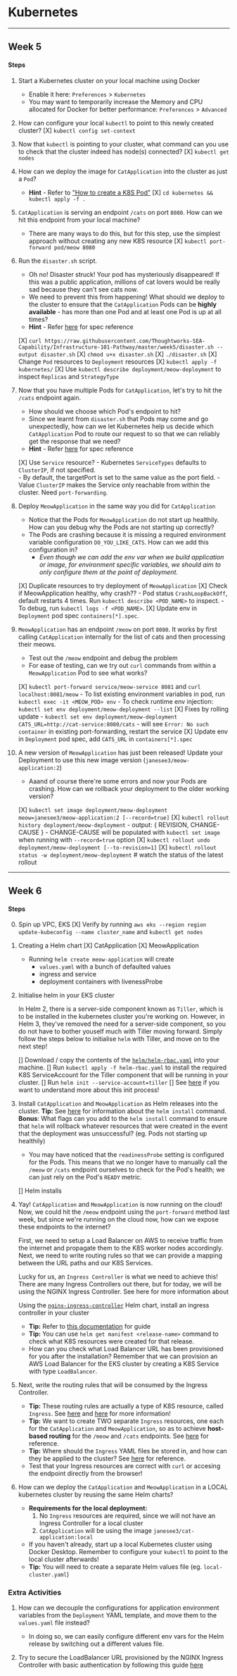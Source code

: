 # Kubernetes
---
## Week 5

#### Steps

1. Start a Kubernetes cluster on your local machine using Docker
   - Enable it here: `Preferences` > `Kubernetes` 
   - You may want to temporarily increase the Memory and CPU allocated for Docker for better performance: `Preferences` > `Advanced`

2. How can configure your local `kubectl` to point to this newly created cluster?
    [X] `kubectl config set-context`
   
3. Now that `kubectl` is pointing to your cluster, what command can you use to check that the cluster indeed has node(s) connected?
    [X] `kubectl get nodes`
   
4. How can we deploy the image for `CatApplication` into the cluster as just a `Pod`?
   - **Hint** - Refer to ["How to create a K8S Pod"](https://www.youtube.com/watch?v=T6E2yzlEX0Q&t=82s)
   [X] `cd kubernetes && kubectl apply -f .`

5. `CatApplication` is serving an endpoint `/cats` on port `8080`. How can we hit this endpoint from your local machine?
   - There are many ways to do this, but for this step, use the simplest approach without creating any new K8S resource
   [X] `kubectl port-forward pod/meow 8080`

6. Run the `disaster.sh` script.
   - Oh no! Disaster struck! Your pod has mysteriously disappeared! If this was a public application, millions of cat lovers would be really sad because they can't see cats now.
   - We need to prevent this from happening! What should we deploy to the cluster to ensure that the `CatApplication` Pods can be **highly available** - has more than one Pod and at least one Pod is up at all times?
   - **Hint** - Refer [here](https://kubernetes.io/docs/concepts/workloads/controllers/deployment/#creating-a-deployment) for spec reference 
   
   [X] `curl https://raw.githubusercontent.com/Thoughtworks-SEA-Capability/Infrastructure-101-Pathway/master/week5/disaster.sh --output disaster.sh`
   [X] `chmod u+x disaster.sh`
   [X] `./disaster.sh`
   [X] Change `Pod` resources to `Deployment` resources
   [X] `kubectl apply -f kubernetes/`
   [X] Use `kubectl describe deployment/meow-deployment` to inspect `Replicas` and `StrategyType`

7. Now that you have multiple Pods for `CatApplication`, let's try to hit the `/cats` endpoint again. 
   - How should we choose which Pod's endpoint to hit?
   - Since we learnt from `disaster.sh` that Pods may come and go unexpectedly, how can we let Kubernetes help us decide which `CatApplication` Pod to route our request to so that we can reliably get the response that we need?
   - **Hint** - Refer [here](https://kubernetes.io/docs/concepts/services-networking/connect-applications-service/#creating-a-service) for spec reference
   
   [X] Use `Service` resource?
        - Kubernetes `ServiceTypes` defaults to `ClusterIP`, if not specified.  
        - By default, the targetPort is set to the same value as the port field.
        - Value `ClusterIP` makes the Service only reachable from within the cluster. Need `port-forwarding`.

8. Deploy `MeowApplication` in the same way you did for `CatApplication` 
   - Notice that the Pods for `MeowApplication` do not start up healthily. How can you debug why the Pods are not starting up correctly?
   - The Pods are crashing because it is missing a required environment variable configuration `DO_YOU_LIKE_CATS`. How can we add this configuration in?
     - *Even though we can add the env var when we build application or image, for environment specific variables, we should aim to only configure them at the point of deployment.*
     
   [X] Duplicate resources to try deployment of `MeowApplication` 
   [X] Check if MeowApplication healthy, why crash??
        - Pod status `CrashLoopBackOff`, default restarts 4 times. Run `kubectl describe <POD_NAME>` to inspect.
        - To debug, run `kubectl logs -f <POD_NAME>`.
   [X] Update env in `Deployment` pod spec `containers[*].spec`.

9.  `MeowApplication` has an endpoint `/meow` on port `8080`. It works by first calling `CatApplication` internally for the list of cats and then processing their meows.
    - Test out the `/meow` endpoint and debug the problem
    - For ease of testing, can we try out `curl` commands from within a `MeowApplication` Pod to see what works?
    
    [X] `kubectl port-forward service/meow-service 8081` and `curl localhost:8081/meow`
        - To list existing environment variables in pod, run `kubectl exec -it <MEOW_POD> env`
        - To check runtime env injection: `kubectl set env deployment/meow-deployment --list`
    [X] Fixes by rolling update
        - `kubectl set env deployment/meow-deployment CATS_URL=http://cat-service:8080/cats`
        - will see `Error: No such container` in existing port-forwarding, restart the service
    [X] Update env in `Deployment` pod spec, add `CATS_URL` in `containers[*].spec`
   
10. A new version of `MeowApplication` has just been released! Update your Deployment to use this new image version (`janesee3/meow-application:2`)
    - Aaand of course there're some errors and now your Pods are crashing. How can we rollback your deployment to the older working version?

    [X] `kubectl set image deployment/meow-deployment meow=janesee3/meow-application:2 [--record=true]`
    [X] `kubectl rollout history deployment/meow-deployment`
        - output: { REVISION,  CHANGE-CAUSE }
        - CHANGE-CAUSE will be populated with `kubectl set image` when running with `--record=true` option 
    [X] `kubectl rollout undo deployment/meow-deployment [--to-revision=1]`
    [X] `kubectl rollout status -w deployment/meow-deployment` # watch the status of the latest rollout
---
## Week 6

#### Steps

0. Spin up VPC, EKS
    [X] Verify by running `aws eks --region region update-kubeconfig --name cluster_name` and `kubectl get nodes`

1. Creating a Helm chart
    [X] CatApplication
    [X] MeowApplication
    
    - Running `helm create meow-application` will create 
        - `values.yaml` with a bunch of defaulted values
        - ingress and service
        - deployment containers with livenessProbe

2. Initialise helm in your EKS cluster

   In Helm 2, there is a server-side component known as `Tiller`, which is to be installed in the kubernetes cluster you're working on. However, in Helm 3, they've removed the need for a server-side component, so you do not have to bother youself much with Tiller moving forward.
   Simply follow the steps below to initialise `helm` with Tiller, and move on to the next step!

   [] Download / copy the contents of the [`helm/helm-rbac.yaml`](./helm/helm-rbac.yaml) into your machine.
   [] Run `kubectl apply -f helm-rbac.yaml` to install the required K8S ServiceAccount for the Tiller component that will be running in your cluster.
   [] Run `helm init --service-account=tiller`
   [] See [here](https://devopscube.com/install-configure-helm-kubernetes/) if you want to understand more about this init process!

3. Install `CatApplication` and `MeowApplication` as Helm releases into the cluster.
   **Tip:** See [here](https://v2.helm.sh/docs/helm/#helm-install) for information about the `helm install` command.
   **Bonus**: What flags can you add to the `helm install` command to ensure that `helm` will rollback whatever resources that were created in the event that the deployment was unsuccessful? (eg. Pods not starting up healthily) 
   - You may have noticed that the `readinessProbe` setting is configured for the Pods. This means that we no longer have to manually call the `/meow` or `/cats` endpoint ourselves to check for the Pod's health; we can just rely on the Pod's `READY` metric.

   [] Helm installs

4. Yay! `CatApplication` and `MeowApplication` is now running on the cloud! Now, we could hit the `/meow` endpoint using the `port-forward` method last week, but since we're running on the cloud now, how can we expose these endpoints to the internet?

   First, we need to setup a Load Balancer on AWS to receive traffic from the internet and propagate them to the K8S worker nodes accordingly. Next, we need to write routing rules so that we can provide a mapping between the URL paths and our K8S Services.

   Lucky for us, an `Ingress Controller` is what we need to achieve this! There are many Ingress Controllers out there, but for today, we will be using the NGINX Ingress Controller. See here for more information about

   Using the [`nginx-ingress-controller`](https://github.com/helm/charts/tree/master/stable/nginx-ingress) Helm chart, install an ingress controller in your cluster
   - **Tip:** Refer to [this documentation](https://kubernetes.github.io/ingress-nginx/user-guide/basic-usage/) for guide
   - **Tip:** You can use `helm get manifest <release-name>` command to check what K8S resources were created for that release.
   - How can you check what Load Balancer URL has been provisioned for you after the installation? Remember that we can provision an AWS Load Balancer for the EKS cluster by creating a K8S Service with type `LoadBalancer`.
  
5. Next, write the routing rules that will be consumed by the Ingress Controller.
   - **Tip:** These routing rules are actually a type of K8S resource, called `Ingress`. See [here](https://kubernetes.io/docs/concepts/services-networking/ingress/#types-of-ingress) and [here](https://www.youtube.com/watch?v=VicH6KojwCI) for more information!
   - **Tip:** We want to create TWO separate `Ingress` resources, one each for the `CatApplication` and `MeowApplication`, so as to achieve **host-based routing** for the `/meow` and `/cats` endpoints. See [here](https://kubernetes.io/docs/tasks/access-application-cluster/ingress-minikube/) for reference.
   - **Tip:** Where should the `Ingress` YAML files be stored in, and how can they be applied to the cluster? See [here](https://v2.helm.sh/docs/helm/#helm-upgrade) for reference.
   - Test that your Ingress resources are correct with `curl` or accesing the endpoint directly from the browser! 

6. How can we deploy the `CatApplication` and `MeowApplication` in a LOCAL kubernetes cluster by reusing the same Helm charts?
   - **Requirements for the local deployment:**
      1. No `Ingress` resources are required, since we will not have an Ingress Controller for a local cluster
      2. `CatApplication` will be using the image `janesee3/cat-application:local`
   - If you haven't already, start up a local Kubernetes cluster using Docker Desktop. Remember to configure your `kubectl` to point to the local cluster afterwards!
   - **Tip:** You will need to create a separate Helm values file (eg. `local-cluster.yaml`)
   

### Extra Activities

1. How can we decouple the configurations for application environment variables from the `Deployment` YAML template, and move them to the `values.yaml` file instead?
   - In doing so, we can easily configure different env vars for the Helm release by switching out a different values file.

2. Try to secure the LoadBalancer URL provisioned by the NGINX Ingress Controller with basic authentication by following this guide [here](https://kubernetes.github.io/ingress-nginx/examples/auth/basic/)
